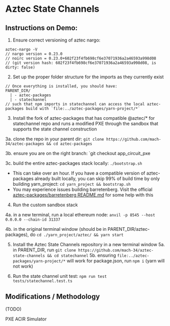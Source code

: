 # Aztec State Channels

## Instructions on Demo:

1. Ensure correct versioning of aztec nargo:
```console
aztec-nargo -V
// nargo version = 0.23.0
// noirc version = 0.23.0+602f23f4fb698cf6e37071936a2a46593a998d08
// (git version hash: 602f23f4fb698cf6e37071936a2a46593a998d08, is dirty: false)
```

2. Set up the proper folder structure for the imports as they currently exist
```
// Once everything is installed, you should have:
PARENT_DIR/
  | - aztec-packages
  | - statechannel
// such that npm imports in statechannel can access the local aztec-packages build with `file:../aztec-packages/yarn-project/*`
```

3. Install the fork of aztec-packages that has compatible @aztec/* for statechannel repo and runs a modified PXE through the sandbox that supports the state channel construction

3a. clone the repo in your parent dir: `git clone https://github.com/mach-34/aztec-packages && cd aztec-packages`

3b. ensure you are on the right branch: `git checkout app_circuit_pxe

3c. build the entire aztec-packages stack locally: `./bootstrap.sh`
- This can take over an hour. If you have a compatible version of aztec-packages already built locally, you can skip 99% of build time by only building yarn_project: `cd yarn_project && bootstrap.sh`
- You may experience issues building barretenberg. Visit the official [aztec-packages/barretenberg README.md](https://github.com/AztecProtocol/aztec-packages/tree/master/barretenberg#dependencies) for some help with this 

4. Run the custom sandbox stack

4a. in a new terminal, run a local ethereum node: `anvil -p 8545 --host 0.0.0.0 --chain-id 31337`

4b. in the original terminal window (should be in PARENT_DIR/aztec-packages), do `cd ./yarn_project/aztec/ && yarn start`

5. Install the Aztec State Channels repository in a new terminal window
5a. in PARENT_DIR, run `git clone https://github.com/mach-34/aztec-state-channels && cd statechannel`
5b. ensuring `file:../aztec-packages/yarn-project/*` will work for package.json, run `npm i` (yarn will not work)

6. Run the state channel unit test: `npm run test tests/statechannel.test.ts`

## Modifications / Methodology
(TODO)

PXE
ACIR Simulator